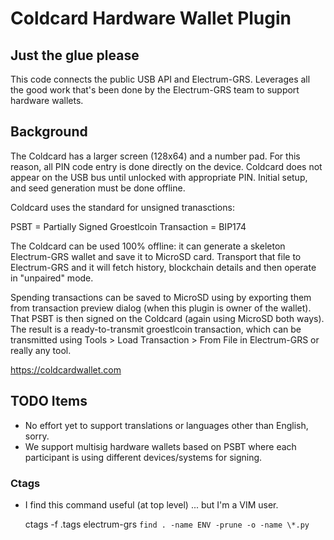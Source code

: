 # Coldcard Hardware Wallet Plugin

## Just the glue please

This code connects the public USB API and Electrum-GRS. Leverages all
the good work that's been done by the Electrum-GRS team to support
hardware wallets.

## Background

The Coldcard has a larger screen (128x64) and a number pad. For
this reason, all PIN code entry is done directly on the device.
Coldcard does not appear on the USB bus until unlocked with appropriate
PIN. Initial setup, and seed generation must be done offline.

Coldcard uses the standard for unsigned tranasctions:

PSBT = Partially Signed Groestlcoin Transaction = BIP174

The Coldcard can be used 100% offline: it can generate a skeleton
Electrum-GRS wallet and save it to MicroSD card. Transport that file
to Electrum-GRS and it will fetch history, blockchain details and then
operate in "unpaired" mode.

Spending transactions can be saved to MicroSD using by exporting them
from transaction preview dialog (when this plugin is
owner of the wallet). That PSBT is then signed on the Coldcard
(again using MicroSD both ways). The result is a ready-to-transmit
groestlcoin transaction, which can be transmitted using Tools > Load
Transaction > From File in Electrum-GRS or really any tool.

<https://coldcardwallet.com>

## TODO Items

- No effort yet to support translations or languages other than English, sorry.
- We support multisig hardware wallets based on PSBT where each participant
  is using different devices/systems for signing.

### Ctags

- I find this command useful (at top level) ... but I'm a VIM user.

    ctags -f .tags electrum-grs `find . -name ENV -prune -o -name \*.py`
